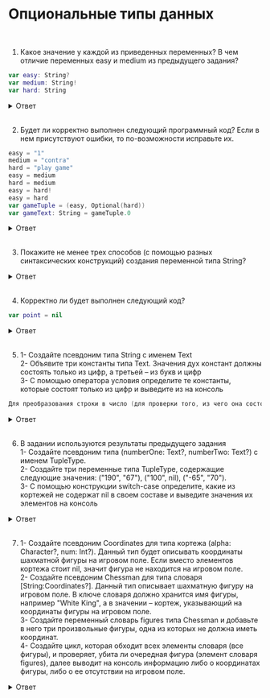 # Опциональные типы данных
<br/>

1. Какое значение у каждой из приведенных переменных? В чем отличие переменных easy и medium из предыдущего задания?

```swift
var easy: String?
var medium: String!
var hard: String
```
<details><summary>Ответ</summary>
Переменные easy и medium не имеют значения (nil).<br/>
Выражение с переменной hard вызовет ошибку, т.к. оно не опционального типа и не имеет значения.<br/>
В переменной medium используется косвенное извлечение значения, т.е. в момент обращения у нему оно не должно иметь nil в качестве значения, т.к. будет автоматически извлечено.
</details>
<br/>

2. Будет ли корректно выполнен следующий программный код? Если в нем присутствуют ошибки, то по-возможности исправьте их.

```swift
easy = "1"
medium = "contra"
hard = "play game"
easy = medium
hard = medium
easy = hard!
easy = hard
var gameTuple = (easy, Optional(hard))
var gameText: String = gameTuple.0
```
<details><summary>Ответ</summary>
Строка 6 вызовет ошибку, т.к. происходит попытка извлечения неопционального значения<br/>
Строка 8 вызовет ошибку, т.к. неопционалу присваивается опциональное значения без принудительного извлечения
</details>
<br/>

3. Покажите не менее трех способов (с помощью разных синтаксических конструкций) создания переменной типа String?

<details><summary>Ответ</summary>

```swift
var one: String? = "Способ 1"
var two = Optional("Способ 2")
var three = String(3.14)
```
</details>
<br/>

4. Корректно ли будет выполнен следующий код?

```swift
var point = nil
```
<details><summary>Ответ</summary>
Данный код вызовет ошибку, так как при присвоении nil параметру без конкретного указания опционального типа Swift не может определить его автоматически (что это: String?, Int?, Bool? или что-то другое?).
</details>
<br/>

5. 1- Создайте псевдоним типа String с именем Text<br/>
2- Объявите три константы типа Text. Значения дух констант должны состоять только из цифр, а третьей – из букв и цифр<br/>
3- С помощью оператора условия определите те константы, которые состоят только из цифр и выведите из на консоль

```swift
Для преобразования строки в число (для проверки того, из чего она состоит) можно использовать функцию Int(_:)
```
<details><summary>Ответ</summary>

```swift
//1
typealias Text = String
//2
let let1: Text = "22"
let let2: Text = "97"
let let3: Text = "swift5"
//3
if let unwrap1 = Int(let1) {
    print(unwrap1)
}
if let unwrap2 = Int(let2) {
    print(unwrap2)
}
if let unwrap3 = Int(let3) {
    print(unwrap3)
}
```
</details>
<br/>

6. В задании используются результаты предыдущего задания<br/>
1- Создайте псевдоним типа (numberOne: Text?, numberTwo: Text?) с именем TupleType.<br/>
2- Создайте три переменные типа TupleType, содержащие следующие значения: ("190", "67"), ("100", nil), ("-65", "70").<br/>
3- С помощью конструкции switch-case определите, какие из кортежей не содержат nil в своем составе и выведите значения их элементов на консоль

<details><summary>Ответ</summary>

```swift
//1
typealias TupleType = (numberOne: Text?, numberTwo: Text?)
//2
var var1: TupleType = ("190", "67")
var var2: TupleType = ("100", nil)
var var3: TupleType = ("-65", "70")
//3
switch var1 {
case (let a, let b) where a != nil && b != nil:
    print("\(a!) \(b!)")
default:
    break;
}
switch var2 {
case (let a, let b) where a != nil && b != nil:
    print("\(a!) \(b!)")
default:
    break;
}
switch var3 {
case (let a, let b) where a != nil && b != nil:
    print("\(a!) \(b!)")
default:
    break;
}
```
</details>
<br/>

7. 1- Создайте псевдоним Coordinates для типа кортежа (alpha: Character?, num: Int?). Данный тип будет описывать координаты шахматной фигуры на игровом поле. Если вместо элементов кортежа стоит nil, значит фигура не находится на игровом поле.<br/>
2- Создайте псевдоним Chessman для типа словаря [String:Coordinates?]. Данный тип описывает шахматную фигуру на игровом поле. В ключе словаря должно хранится имя фигуры, например "White King", а в значении – кортеж, указывающий на координаты фигуры на игровом поле.<br/>
3- Создайте переменный словарь figures типа Chessman и добавьте в него три произвольные фигуры, одна из которых не должна иметь координат.<br/>
4- Создайте цикл, которая обходит всех элементы словаря (все фигуры), и проверяет, убита ли очередная фигура (элемент словаря figures), далее выводит на консоль информацию либо о координатах фигуры, либо о ее отсутствии на игровом поле.

<details><summary>Ответ</summary>

```swift
//1
typealias Coordinates = (alpha: Character?, num: Int?)
//2
typealias Chessman = [String:Coordinates]
//3
var figures:Chessman = [:]
figures["White King"] = (alpha: "B", num: 1)
figures["White Queen"] = (alpha: nil, num: nil)
figures["Black King"] = (alpha: "F", num: 6)
//4
for oneFigure in figures {
    if oneFigure.value.0 != nil && oneFigure.value.1 != nil {
        print("Фигура на поле")
    }else{
        print("Фигура не на поле")
    }
}
```
</details>
<br/>
